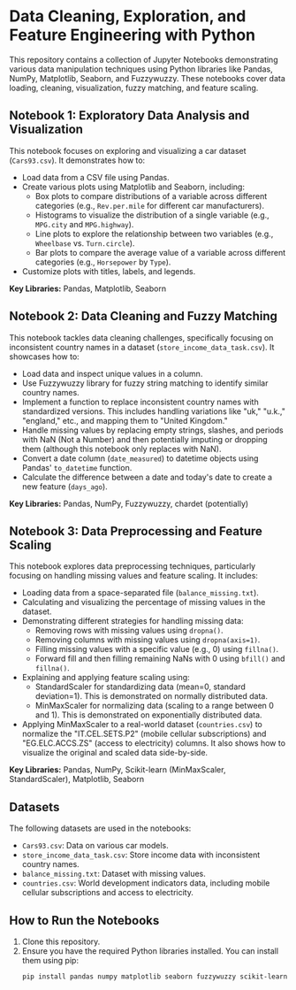 # Data Cleaning, Exploration, and Feature Engineering with Python

This repository contains a collection of Jupyter Notebooks demonstrating various data manipulation techniques using Python libraries like Pandas, NumPy, Matplotlib, Seaborn, and Fuzzywuzzy.  These notebooks cover data loading, cleaning, visualization, fuzzy matching, and feature scaling.

## Notebook 1: Exploratory Data Analysis and Visualization

This notebook focuses on exploring and visualizing a car dataset (`Cars93.csv`).  It demonstrates how to:

* Load data from a CSV file using Pandas.
* Create various plots using Matplotlib and Seaborn, including:
    * Box plots to compare distributions of a variable across different categories (e.g., `Rev.per.mile` for different car manufacturers).
    * Histograms to visualize the distribution of a single variable (e.g., `MPG.city` and `MPG.highway`).
    * Line plots to explore the relationship between two variables (e.g., `Wheelbase` vs. `Turn.circle`).
    * Bar plots to compare the average value of a variable across different categories (e.g., `Horsepower` by `Type`).
* Customize plots with titles, labels, and legends.

**Key Libraries:** Pandas, Matplotlib, Seaborn

## Notebook 2: Data Cleaning and Fuzzy Matching

This notebook tackles data cleaning challenges, specifically focusing on inconsistent country names in a dataset (`store_income_data_task.csv`).  It showcases how to:

* Load data and inspect unique values in a column.
* Use Fuzzywuzzy library for fuzzy string matching to identify similar country names.
* Implement a function to replace inconsistent country names with standardized versions.  This includes handling variations like "uk," "u.k.," "england," etc., and mapping them to "United Kingdom."
* Handle missing values by replacing empty strings, slashes, and periods with NaN (Not a Number) and then potentially imputing or dropping them (although this notebook only replaces with NaN).
* Convert a date column (`date_measured`) to datetime objects using Pandas' `to_datetime` function.
* Calculate the difference between a date and today's date to create a new feature (`days_ago`).

**Key Libraries:** Pandas, NumPy, Fuzzywuzzy, chardet (potentially)

## Notebook 3: Data Preprocessing and Feature Scaling

This notebook explores data preprocessing techniques, particularly focusing on handling missing values and feature scaling. It includes:

* Loading data from a space-separated file (`balance_missing.txt`).
* Calculating and visualizing the percentage of missing values in the dataset.
* Demonstrating different strategies for handling missing data:
    * Removing rows with missing values using `dropna()`.
    * Removing columns with missing values using `dropna(axis=1)`.
    * Filling missing values with a specific value (e.g., 0) using `fillna()`.
    * Forward fill and then filling remaining NaNs with 0 using `bfill()` and `fillna()`.
* Explaining and applying feature scaling using:
    * StandardScaler for standardizing data (mean=0, standard deviation=1).  This is demonstrated on normally distributed data.
    * MinMaxScaler for normalizing data (scaling to a range between 0 and 1).  This is demonstrated on exponentially distributed data.
* Applying MinMaxScaler to a real-world dataset (`countries.csv`) to normalize the "IT.CEL.SETS.P2" (mobile cellular subscriptions) and "EG.ELC.ACCS.ZS" (access to electricity) columns.  It also shows how to visualize the original and scaled data side-by-side.

**Key Libraries:** Pandas, NumPy, Scikit-learn (MinMaxScaler, StandardScaler), Matplotlib, Seaborn

## Datasets

The following datasets are used in the notebooks:

* `Cars93.csv`:  Data on various car models.
* `store_income_data_task.csv`: Store income data with inconsistent country names.
* `balance_missing.txt`:  Dataset with missing values.
* `countries.csv`:  World development indicators data, including mobile cellular subscriptions and access to electricity.

## How to Run the Notebooks

1. Clone this repository.
2. Ensure you have the required Python libraries installed. You can install them using pip:
   ```bash
   pip install pandas numpy matplotlib seaborn fuzzywuzzy scikit-learn

